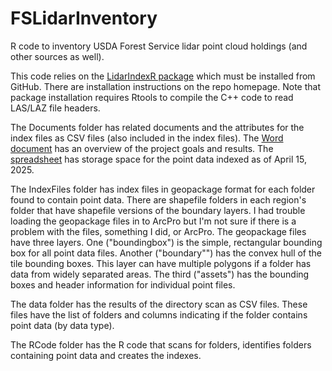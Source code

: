 # FSLidarInventory

R code to inventory USDA Forest Service lidar point cloud holdings (and other
sources as well).

This code relies on the [LidarIndexR
package](https://github.com/bmcgaughey1/LidarIndexR) which must be installed
from GitHub. There are installation instructions on the repo homepage. Note that
package installation requires Rtools to compile the C++ code to read LAS/LAZ
file headers.

The Documents folder has related documents and the attributes for the index
files as CSV files (also included in the index files). The [Word
document](https://github.com/bmcgaughey1/FSLidarInventory/blob/aa9511825fdf4b06f3545911d951751f0003fc54/Documents/Forest%20Service%20Lidar%20Indexing%20Project.docx)
has an overview of the project goals and results. The
[spreadsheet](https://github.com/bmcgaughey1/FSLidarInventory/blob/aa9511825fdf4b06f3545911d951751f0003fc54/Documents/InventoryResults.xlsx)
has storage space for the point data indexed as of April 15, 2025.

The IndexFiles folder has index files in geopackage format for each folder found
to contain point data. There are shapefile folders in each region's folder that
have shapefile versions of the boundary layers. I had trouble loading the
geopackage files in to ArcPro but I'm not sure if there is a problem with the
files, something I did, or ArcPro. The geopackage files have three layers. One
("boundingbox") is the simple, rectangular bounding box for all point data
files. Another ("boundary"") has the convex hull of the tile bounding boxes.
This layer can have multiple polygons if a folder has data from widely separated
areas. The third ("assets") has the bounding boxes and header information for
individual point files.

The data folder has the results of the directory scan as CSV files. These files
have the list of folders and columns indicating if the folder contains point
data (by data type).

The RCode folder has the R code that scans for folders, identifies folders
containing point data and creates the indexes.
